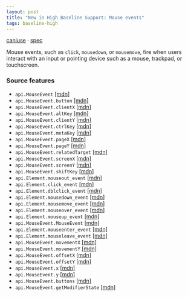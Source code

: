 ```yaml
---
layout: post
title: "New in High Baseline Support: Mouse events"
tags: baseline-high
---
```


[caniuse](https://caniuse.com/?search=mouse-events) · [spec](https://w3c.github.io/uievents/#events-mouse-types)

Mouse events, such as `click`, `mousedown`, or `mousemove`, fire when users interact with an input or pointing device such as a mouse, trackpad, or touchscreen.

### Source features

- ``api.MouseEvent`` [[mdn]](https://https://developer.mozilla.org/en-US/search?q=api.MouseEvent)
- ``api.MouseEvent.button`` [[mdn]](https://https://developer.mozilla.org/en-US/search?q=api.MouseEvent.button)
- ``api.MouseEvent.clientX`` [[mdn]](https://https://developer.mozilla.org/en-US/search?q=api.MouseEvent.clientX)
- ``api.MouseEvent.altKey`` [[mdn]](https://https://developer.mozilla.org/en-US/search?q=api.MouseEvent.altKey)
- ``api.MouseEvent.clientY`` [[mdn]](https://https://developer.mozilla.org/en-US/search?q=api.MouseEvent.clientY)
- ``api.MouseEvent.ctrlKey`` [[mdn]](https://https://developer.mozilla.org/en-US/search?q=api.MouseEvent.ctrlKey)
- ``api.MouseEvent.metaKey`` [[mdn]](https://https://developer.mozilla.org/en-US/search?q=api.MouseEvent.metaKey)
- ``api.MouseEvent.pageX`` [[mdn]](https://https://developer.mozilla.org/en-US/search?q=api.MouseEvent.pageX)
- ``api.MouseEvent.pageY`` [[mdn]](https://https://developer.mozilla.org/en-US/search?q=api.MouseEvent.pageY)
- ``api.MouseEvent.relatedTarget`` [[mdn]](https://https://developer.mozilla.org/en-US/search?q=api.MouseEvent.relatedTarget)
- ``api.MouseEvent.screenX`` [[mdn]](https://https://developer.mozilla.org/en-US/search?q=api.MouseEvent.screenX)
- ``api.MouseEvent.screenY`` [[mdn]](https://https://developer.mozilla.org/en-US/search?q=api.MouseEvent.screenY)
- ``api.MouseEvent.shiftKey`` [[mdn]](https://https://developer.mozilla.org/en-US/search?q=api.MouseEvent.shiftKey)
- ``api.Element.mouseout_event`` [[mdn]](https://https://developer.mozilla.org/en-US/search?q=api.Element.mouseout_event)
- ``api.Element.click_event`` [[mdn]](https://https://developer.mozilla.org/en-US/search?q=api.Element.click_event)
- ``api.Element.dblclick_event`` [[mdn]](https://https://developer.mozilla.org/en-US/search?q=api.Element.dblclick_event)
- ``api.Element.mousedown_event`` [[mdn]](https://https://developer.mozilla.org/en-US/search?q=api.Element.mousedown_event)
- ``api.Element.mousemove_event`` [[mdn]](https://https://developer.mozilla.org/en-US/search?q=api.Element.mousemove_event)
- ``api.Element.mouseover_event`` [[mdn]](https://https://developer.mozilla.org/en-US/search?q=api.Element.mouseover_event)
- ``api.Element.mouseup_event`` [[mdn]](https://https://developer.mozilla.org/en-US/search?q=api.Element.mouseup_event)
- ``api.MouseEvent.MouseEvent`` [[mdn]](https://https://developer.mozilla.org/en-US/search?q=api.MouseEvent.MouseEvent)
- ``api.Element.mouseenter_event`` [[mdn]](https://https://developer.mozilla.org/en-US/search?q=api.Element.mouseenter_event)
- ``api.Element.mouseleave_event`` [[mdn]](https://https://developer.mozilla.org/en-US/search?q=api.Element.mouseleave_event)
- ``api.MouseEvent.movementX`` [[mdn]](https://https://developer.mozilla.org/en-US/search?q=api.MouseEvent.movementX)
- ``api.MouseEvent.movementY`` [[mdn]](https://https://developer.mozilla.org/en-US/search?q=api.MouseEvent.movementY)
- ``api.MouseEvent.offsetX`` [[mdn]](https://https://developer.mozilla.org/en-US/search?q=api.MouseEvent.offsetX)
- ``api.MouseEvent.offsetY`` [[mdn]](https://https://developer.mozilla.org/en-US/search?q=api.MouseEvent.offsetY)
- ``api.MouseEvent.x`` [[mdn]](https://https://developer.mozilla.org/en-US/search?q=api.MouseEvent.x)
- ``api.MouseEvent.y`` [[mdn]](https://https://developer.mozilla.org/en-US/search?q=api.MouseEvent.y)
- ``api.MouseEvent.buttons`` [[mdn]](https://https://developer.mozilla.org/en-US/search?q=api.MouseEvent.buttons)
- ``api.MouseEvent.getModifierState`` [[mdn]](https://https://developer.mozilla.org/en-US/search?q=api.MouseEvent.getModifierState)
